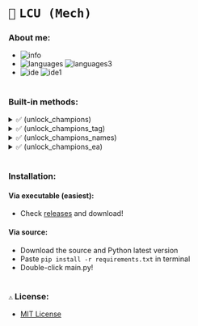 # `🦕` `LCU (Mech)`

### About me:
- ![info](https://img.shields.io/static/v1?logo=discord&label=&message=Balaclava%231912&color=00d26a&logoColor=white&style=flat)
- ![languages](https://img.shields.io/static/v1?logo=Python&label=&message=Python%203.10.5&color=00d26a&logoColor=white&style=flat)
![languages3](https://img.shields.io/static/v1?label=&message=Requests&color=00d26a&logoColor=white&style=flat)
- ![ide](https://img.shields.io/static/v1?logo=Visual%20Studio%20Code&label=&message=Visual%20Studio%20Code&color=00d26a&logoColor=white&style=flat)
![ide1](https://img.shields.io/static/v1?logo=Github&label=&message=License%20Apache%202.0&color=00d26a&logoColor=white&style=flat)

#

### Built-in methods:

<details>
  <summary>✅ (unlock_champions) </summary>

  ```python
    def unlock_champions(self, champions: list) -> list:
        """Compra uma lista de campeões.

        Utiliza as requisições necessárias pra comprar
        algum campeão e executa essa tarefa pra todos
        os campeões da lista.

        Também é feita uma verificação de essência azul,
        evitando assim, que o código tente comprar um
        campeão sem a quantidade de essência necessária.

        Parâmetros:
            champions: lista com os campeões: get_champions()

        Retorna:
            list: campeões que foram comprados.
        """
        return [self.unlock_champion(champion) for champion in champions if self.get_wallet()["ip"] >= champion["ipCost"]]
  ```

</details>

<details>
  <summary>✅ (unlock_champions_tag) </summary>

  ```python
    def unlock_champions_tag(self, tag: str) -> list:
        """Compra os campeões que contém x tag.

        Para mais informações, consulte a documentação
        do método unlock_champions() da classe.

        Todas as tags possíveis no momento: [
            "ranged",
            "<<tag>>",
            "marksmen",
            "melee",
            "pusher",
            "requirement_owned",
            "void",
            "marksman",
            "support",
            "Zaun",
            "mage",
            "recommended",
            "carry",
            "fighter",
            "jungler",
            "stealth",
            "assassin",
            "tank"
        ]

        Parâmetros:
            tag: tag que deseja buscar os campeões.

        Retorna:
            list: campeões que foram comprados.
        """
        return self.unlock_champions([champion for champion in self.get_champions() if tag in champion["tags"]])
  ```

</details>

<details>
  <summary>✅ (unlock_champions_names) </summary>

  ```python
    def unlock_champions_names(self, names: list) -> list:
        """Compra os campeões que correspondem à lista de nomes.

        Para mais informações, consulte a documentação
        do método unlock_champions() da classe.

        Exemplos de nomes de campeões: [
            "Kayn",
            "Singed",
            "Kassadin"
        ]

        Parâmetros:
            names: lista com os nomes dos campeões.

        Retorna:
            list: campeões que foram comprados.
        """
        return self.unlock_champions([champion for name in names for champion in self.get_champions() if champion["name"] == name])
  ```

</details>

<details>
  <summary>✅ (unlock_champions_ea) </summary>

  ```python
    def unlock_champions_ea(self, ea_cost: int) -> list:
        """Compra os campeões que custam x essência azul.

        Para mais informações, consulte a documentação
        do método unlock_champions() da classe.

        Todos os valores possíveis no momento: [
            450,
            1350,
            3150,
            4800,
            6300,
            7800
        ]

        Parâmetros:
            ea_cost: quantidade de essência azul.

        Retorna:
            list: campeões que foram comprados.
        """
        return self.unlock_champions([champion for champion in self.get_champions() if champion["ipCost"] == ea_cost])
  ```

</details>

#

### Installation:
#### Via executable (easiest):
- Check [releases](https://github.com/balasclava/lcu-mech/releases) and download!

#### Via source:
- Download the source and Python latest version
- Paste `pip install -r requirements.txt` in terminal
- Double-click main.py!

# 

### `⚠️` License:
- [MIT License](https://choosealicense.com/licenses/mit/)
